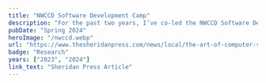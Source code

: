 ```yaml
---
title: "NWCCD Software Development Camp"
description: "For the past two years, I’ve co-led the NWCCD Software Development Camp, introducing junior high students to programming. Through hands-on projects using Micro:bits and the Makecode Arcade platform, students learn foundational coding skills and explore real-world applications."
pubDate: "Spring 2024"
heroImage: "/nwccd.webp"
url: "https://www.thesheridanpress.com/news/local/the-art-of-computer-science-sheridan-college-offers-youth-computer-programming-camp/article_17bacccc-2f0b-11ef-92e6-ffbd60036adb.html"
badge: "Research"
years: ["2023", "2024"]
link_text: "Sheridan Press Article"
---
```

